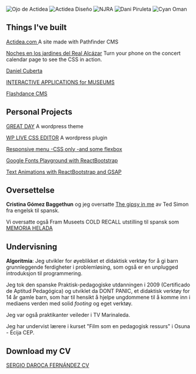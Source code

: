 ![Ojo de Actidea](http://www.flashdance.es/res/imgs/webs/thumbs/actidea-ojo.png)
![Actidea Diseño](http://www.flashdance.es/res/imgs/webs/thumbs/actidea-diseño.png)
![NJRA](http://www.flashdance.es/res/imgs/webs/thumbs/njra-2016.png)
![Dani Piruleta](http://www.flashdance.es/res/imgs/webs/thumbs/dani-piruleta.png)
![Cyan Oman](http://www.flashdance.es/res/imgs/webs/thumbs/cyan-animatica-oman.png)

## Things I've built
[Actidea.com ](http://www.actidea.com/diseño) A site made with Pathfinder CMS

[Noches en los jardines del Real Alcázar](http://www.actidea.es/nochesalcazar2017/calendario) Turn your phone on the concert calendar page to see the CSS in action.

[Daniel Cuberta](http://www.danielcuberta.com/peliculas/6-manzanas/)

[INTERACTIVE APPLICATIONS for MUSEUMS](http://www.cyananimatica.com/portfolio-items/national-museum-oman/?portfolioCats=1488)

[Flashdance CMS](https://www.youtube.com/watch?v=Xio8YCLB6-o)

## Personal Projects
[GREAT DAY](https://github.com/SergioDaroca/Great-Day-WordPress-theme) A wordpress theme

[WP LIVE CSS EDITOR](https://wordpress.org/plugins/wp-live-css-editor/) A wordpress plugin

[Responsive menu -CSS only -and some flexbox](https://codepen.io/SergioDaroca/pen/bgKPqY)

[Google Fonts Playground with ReactBootstrap](https://codepen.io/SergioDaroca/pen/PbgNRr)

[Text Animations with ReactBootstrap and GSAP](https://codepen.io/SergioDaroca/pen/dNPpNe?editors=0010)

## Oversettelse
**Cristina Gómez Baggethun** og jeg oversatte [The gipsy in me](http://www.interfolio.es/Actual/Entradas/2014/11/8_EL_GITANO_QUE_HAY_EN_MI.html) av Ted Simon fra engelsk til spansk.

Vi oversatte også Fram Museets COLD RECALL utstilling til spansk som [MEMORIA HELADA](http://www.museocienciavalladolid.es/opencms/mcva/QueOfrecemos/Actualidad/EventosPropios/eventospropios/eventoprop_0253.html?calYear=2017&calMonth=4)

## Undervisning
**Algoritmia**:
Jeg utvikler for øyeblikket et didaktisk verktøy for å gi barn grunnleggende ferdigheter i problemløsing, som også er en unplugged introduksjon til programmering.

Jeg tok den spanske Praktisk-pedagogiske utdanningen i 2009 (Certificado de Aptitud Pedagógica) og utviklet da DONT PANIC, et didaktisk verktøy for 14 år gamle barn, som har til hensikt å hjelpe ungdommene til å komme inn i mediaens verden med solid _footing_ og eget verktøy.

Jeg var også praktikanter veileder i TV Marinaleda.

Jeg har undervist lærere i kurset "Film som en pedagogisk ressurs" i Osuna - Écija CEP. 

## Download my CV
[SERGIO DAROCA FERNÁNDEZ CV](http://www.flashdance.es/res/files/Sergio-Daroca-curriculum-vitae.pdf)
